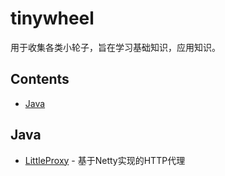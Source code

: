 # tinywheel
用于收集各类小轮子，旨在学习基础知识，应用知识。

## Contents
- [Java](#Java)

## Java
- [LittleProxy](https://github.com/adamfisk/LittleProxy) - 基于Netty实现的HTTP代理
